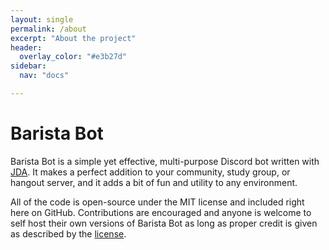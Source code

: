 ```yaml
---
layout: single
permalink: /about
excerpt: "About the project"
header:
  overlay_color: "#e3b27d"
sidebar:
  nav: "docs"

---
```

# Barista Bot
Barista Bot is a simple yet effective, multi-purpose Discord bot written with [JDA](https://github.com/DV8FromTheWorld/JDA). It makes a perfect addition to your community, study group, or hangout server, and it adds a bit of fun and utility to any environment.

All of the code is open-source under the MIT license and included right here on GitHub. Contributions are encouraged and anyone is welcome to self host their own versions of Barista Bot as long as proper credit is given as described by the [license](https://github.com/evynprice/baristabot/blob/main/LICENSE).